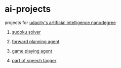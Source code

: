 # ai-projects

projects for [udacity's artificial intelligence nanodegree](https://www.udacity.com/course/ai-artificial-intelligence-nanodegree--nd898)

1. [sudoku solver](/1_Sudoku)

1. [forward planning agent](/2_Classical_Planning)

3. [game playing agent](/3_Adversarial_Search)

4. [part of speech tagger](/4_HMM_Tagger)
